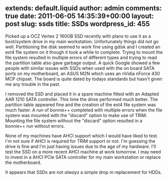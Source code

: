 extends: default.liquid
author: admin
comments: true
date: 2011-06-05 14:35:39+00:00
layout: post
slug: ssds
title: SSDs
wordpress_id: 455
---

Picked up a OCZ Vertex 2 160GB SSD recently with plans to use it as a boot/system drive in my main workstation. Unfortunately things did not go well. Partitioning the disk seemed to work fine using gdisk and I created an ext4 file system on it though it took a while to complete. Trying to mount the file system resulted in multiple errors of different types and trying to read the partition table also gave garbage output. A quick Google showed a few people with similar issues with SSDs when used with the on board SATA ports on my motherboard, an ASUS M2N which uses an nVidia nForce 430 MCP chipset. The board is quite dated by todays standards but hasn't given me any trouble in the past.

I removed the SSD and placed it in a spare machine fitted with an Adapted AAR 1210 SATA controller. This time the drive performed much better. The partition table appeared fine and the creation of the ext4 file system was much faster. A run of bonnie++ completed with multiple errors when the file system was mounted with the "discard" option to make use of TRIM. Mounting the file system without the "discard" option resulted in a bonnie++ run without errors.

None of my machines have AHCI support which I would have liked to test. I'm not sure if AHCI is required for TRIM support or not. I'm guessing the drive is fine and I'm just having issues due to the age of my hardware. I'll test the SSD on a more recent AHCI machine at work tomorrow. I may need to invest in a AHCI PCIe SATA controller for my main workstation or replace the motherboard.

It appears that SSDs are not _always_ a simple drop in replacement for HDDs.
